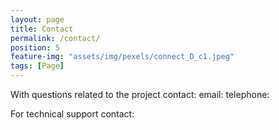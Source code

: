 ```yaml
---
layout: page
title: Contact
permalink: /contact/
position: 5
feature-img: "assets/img/pexels/connect_D_c1.jpeg"
tags: [Page]
---
```


With questions related to the project contact:
email:
telephone: 

For technical support contact:
